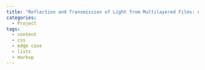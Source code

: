 ```yaml
---
title: "Reflection and Transmission of Light from Multilayered Films: An easy approach, using MATLAB"
categories:
  - Project
tags:
  - content
  - css
  - edge case
  - lists
  - markup
---
```


